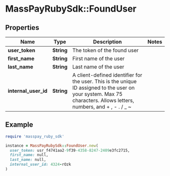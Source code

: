 # MassPayRubySdk::FoundUser

## Properties

| Name | Type | Description | Notes |
| ---- | ---- | ----------- | ----- |
| **user_token** | **String** | The token of the found user |  |
| **first_name** | **String** | First name of the user |  |
| **last_name** | **String** | Last name of the user |  |
| **internal_user_id** | **String** | A client-defined identifier for the user. This is the unique ID assigned to the user on your system. Max 75 characters. Allows letters, numbers, and + , - . / _ ~ | |  |

## Example

```ruby
require 'masspay_ruby_sdk'

instance = MassPayRubySdk::FoundUser.new(
  user_token: usr_f4741aa2-9f39-4358-8247-2409e3fc2715,
  first_name: null,
  last_name: null,
  internal_user_id: 4324-rOzk
)
```

